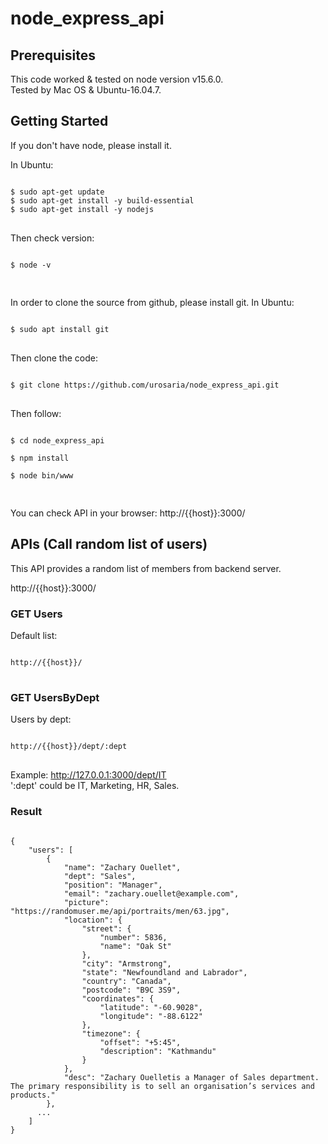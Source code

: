 # node_express_api

## Prerequisites 
This code worked & tested on node version v15.6.0. <br />
Tested by Mac OS & Ubuntu-16.04.7.

## Getting Started
If you don't have node, please install it. 

In Ubuntu: <br />
<pre>
<code>
$ sudo apt-get update
$ sudo apt-get install -y build-essential 
$ sudo apt-get install -y nodejs 
</code>
</pre>

Then check version: <br />
<pre>
<code>
$ node -v <br />
</code>
</pre>


In order to clone the source from github, please install git.
In Ubuntu: <br />
<pre>
<code>
$ sudo apt install git
</code>
</pre>

Then clone the code: <br />
<pre>
<code>
$ git clone https://github.com/urosaria/node_express_api.git
</code>
</pre>

Then follow: <br />
<pre>
<code>
$ cd node_express_api <br />
$ npm install <br />
$ node bin/www <br />
</code>
</pre>

You can check API in your browser: http://{{host}}:3000/


## APIs (Call random list of users)
This API provides a random list of members from backend server. <br />

http://{{host}}:3000/


### GET Users
Default list:

<pre>
<code>
http://{{host}}/
</code>
</pre>


### GET UsersByDept
Users by dept:

<pre>
<code>
http://{{host}}/dept/:dept
</code>
</pre>

Example: http://127.0.0.1:3000/dept/IT <br />
':dept' could be IT, Marketing, HR, Sales. <br />


### Result
<pre>
<code>
{
    "users": [
        {
            "name": "Zachary Ouellet",
            "dept": "Sales",
            "position": "Manager",
            "email": "zachary.ouellet@example.com",
            "picture": "https://randomuser.me/api/portraits/men/63.jpg",
            "location": {
                "street": {
                    "number": 5836,
                    "name": "Oak St"
                },
                "city": "Armstrong",
                "state": "Newfoundland and Labrador",
                "country": "Canada",
                "postcode": "B9C 3S9",
                "coordinates": {
                    "latitude": "-60.9028",
                    "longitude": "-88.6122"
                },
                "timezone": {
                    "offset": "+5:45",
                    "description": "Kathmandu"
                }
            },
            "desc": "Zachary Ouelletis a Manager of Sales department. The primary responsibility is to sell an organisation’s services and products."
        },
      ...
    ]
}
</code>
</pre>
